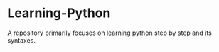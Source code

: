 # Learning-Python
A repository primarily focuses on learning python step by step and its syntaxes. 

